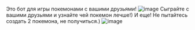 Это бот для игры покемонами с вашими друзьями!
![image](https://github.com/DethtorkkY/m1l4/assets/138982852/374f6d78-34d6-49de-b4c7-7533067f2c76)
Сыграйте с вашими друзьями и узнайте чей покемон лечше!)
И еще! Не пытайтесь создать 2 покемона, не получиться.)
![image](https://github.com/DethtorkkY/m1l4/assets/138982852/2e683fd2-4a9a-4183-af10-35223ee0ffd5)
